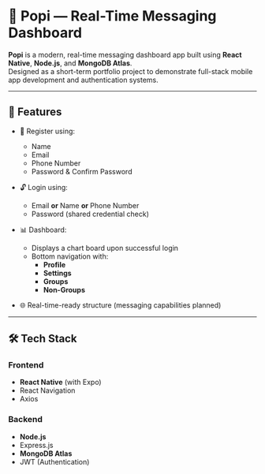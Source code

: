 # 📱 Popi — Real-Time Messaging Dashboard

**Popi** is a modern, real-time messaging dashboard app built using **React Native**, **Node.js**, and **MongoDB Atlas**.  
Designed as a short-term portfolio project to demonstrate full-stack mobile app development and authentication systems.

---

## 🚀 Features

- 🔐 Register using:
  - Name
  - Email
  - Phone Number
  - Password & Confirm Password

- 🔓 Login using:
  - Email **or** Name **or** Phone Number
  - Password (shared credential check)

- 📊 Dashboard:
  - Displays a chart board upon successful login
  - Bottom navigation with:
    - **Profile**
    - **Settings**
    - **Groups**
    - **Non-Groups**

- 🌐 Real-time-ready structure (messaging capabilities planned)

---

## 🛠 Tech Stack

### Frontend
- **React Native** (with Expo)
- React Navigation
- Axios

### Backend
- **Node.js**
- Express.js
- **MongoDB Atlas**
- JWT (Authentication)

